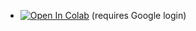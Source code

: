 - [![Open In Colab](https://colab.research.google.com/assets/colab-badge.svg)](http://colab.research.google.com/github/nansencenter/msda_crashcourse/blob/Colab)  (requires Google login)
